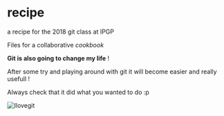 # recipe
a recipe for the 2018 git class at IPGP

Files for a collaborative *cookbook*

**Git is also going to change my life** ! 

After some try and playing around with git it will become easier and really usefull !

Always check that it did what you wanted to do :p

![Ilovegit](https://pbs.twimg.com/media/CUF9vrWWUAAkNjb.jpg)
